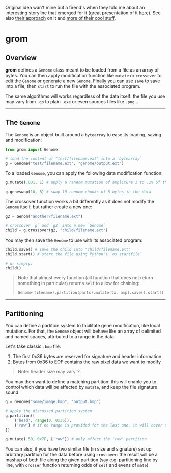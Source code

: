 Original idea wan't mine but a firend's when they told me about an interesting storyline that emerged for it (great presentation of it [here](https://youtu.be/Ove6z8zDsjE)). See also [their approach](https://github.com/Pyrofoux/ROM-MUTAGEN) on it and [more of their cool stuff](https://pyrofoux.itch.io/).

# **grom**

## Overview

**grom** defines a `Genome` class meant to be loaded from a file as an array of
bytes. You can then apply modification function like `mutate` or `crossover` to
edit the `Genome` or generate a new `Genome`. Finally you can use `save` to
save into a file, then `start` to run the file with the associated program.

The same algorithms will works regardless of the data itself: the file you use
may vary from `.gb` to plain `.exe` or even sources files like `.png`...

---

## The `Genome`

The `Genome` is an object built around a `bytearray` to ease its loading,
saving and modification:

```python
from grom import Genome

# load the content of "test/filename.ext" into a `bytearray`
g = Genome("test/filename.ext", "genome/output.ext")
```

To a loaded `Genome`, you can apply the following
data modification function:

```python
g.mutate(.001, 1) # apply a random mutation of ampliture 1 to .1% of the data

g.geneswap(10, 8) # swap 10 random chunks of 8 bytes in the data
```

The crossover function works a bit differently as it does not modify the
`Genome` itself, but rather create a new one:
```python
g2 = Genom("another/filename.ext")

# crossover `g` and `g2` into a new `Genome`
child = g.crossover(g2, "child/filename.ext")
```

You may then save the `Genome` to use with its associated program:
```python
child.save() # save the child into "child/filename.ext"
child.start() # start the file using Python's `os.startfile`

# or simply:
child()
```

> Note that almost every function (all function that does not return something
> in particular) returns `self` to allow for chaining:
> ```python
> Genome(filename).partition(parts).mutate(tx, amp).save().start()
> ```

---

## Partitioning

You can define a partition system to facilitate gene modification, like local
mutations. For that, the `Genome` object will behave like an array of delimited
and named spaces, attributed to a range in the data.

Let's take classic `.bmp` file:
1. The first 0x36 bytes are reserved for signature and header information
0. Bytes from 0x36 to EOF contains the raw pixel data we want to modify

> Note: header size may vary..?

You may then want to define a matching partition: this will enable you to
control which data will be affected by `mutate`, and keep the file signature
sound.

```python
g = Genome("some/image.bmp", "output.bmp")

# apply the discussed partition system
g.partition([
    ('head', range(0, 0x36)),
    ('raw') # if no range is provided for the last one, it will cover up to EOF
])

g.mutate(.50, 0x7F, ['raw']) # only affect the 'raw' partition
```

You can also, if you have two similar file (in size and signature) set up
arbitrary partition for the data before using `crossover`: the result will be a
mashup of both file along the given partition (say e.g. partitioning line by
line, with `crosser` function returning odds of `self` and evens of `mate`).
